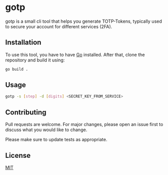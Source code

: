# gotp

gotp is a small cli tool that helps you generate TOTP-Tokens, typically used to secure your account for different services (2FA).

## Installation

To use this tool, you have to have [Go](https://go.dev/doc/install) installed. After that, clone the repository and build it using:

```bash
go build .
```

## Usage

```bash
gotp -s [step] -d [digits] <SECRET_KEY_FROM_SERVICE>
```

## Contributing

Pull requests are welcome. For major changes, please open an issue first
to discuss what you would like to change.

Please make sure to update tests as appropriate.

## License

[MIT](https://choosealicense.com/licenses/mit/)